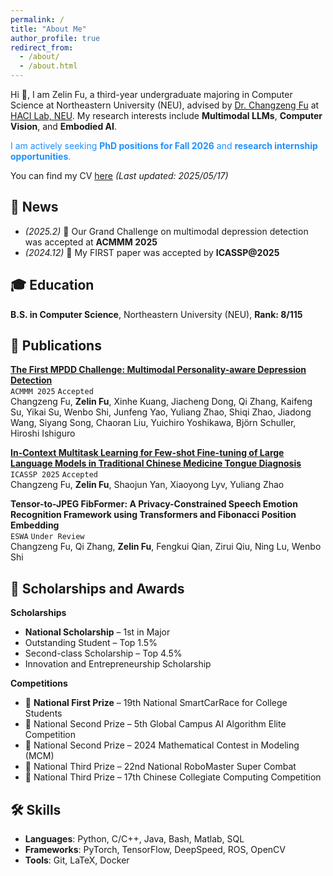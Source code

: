 ```yaml
---
permalink: /
title: "About Me"
author_profile: true
redirect_from: 
  - /about/
  - /about.html
---
```


Hi 👋, I am Zelin Fu, a third-year undergraduate majoring in Computer Science at Northeastern University (NEU), advised by [Dr. Changzeng Fu](https://sstc.neuq.edu.cn/info/1131/2662.htm) at [HACI Lab, NEU](https://sstc.neuq.edu.cn/index.htm). My research interests include **Multimodal LLMs**, **Computer Vision**, and **Embodied AI**. 

<span style="color:#1E90FF;">I am actively seeking **PhD positions for Fall 2026** and **research internship opportunities**.</span>

You can find my CV [here](../files/resume.pdf) *(Last updated: 2025/05/17)*

## 🌟 News

- _(2025.2)_ 🎉 Our Grand Challenge on multimodal depression detection was accepted at **ACMMM 2025** 
- _(2024.12)_ 🎉 My FIRST paper was accepted by **ICASSP@2025** 

## 🎓 Education

**B.S. in Computer Science**, Northeastern University (NEU), **Rank: 8/115**

## 📄 Publications

**[The First MPDD Challenge: Multimodal Personality-aware Depression Detection](https://arxiv.org/abs/2505.10034)**  
`ACMMM 2025` `Accepted`  
Changzeng Fu, **Zelin Fu**, Xinhe Kuang, Jiacheng Dong, Qi Zhang, Kaifeng Su, Yikai Su, Wenbo Shi, Junfeng Yao, Yuliang Zhao, Shiqi Zhao, Jiadong Wang, Siyang Song, Chaoran Liu, Yuichiro Yoshikawa, Björn Schuller, Hiroshi Ishiguro  

**[In-Context Multitask Learning for Few-shot Fine-tuning of Large Language Models in Traditional Chinese Medicine Tongue Diagnosis](https://ieeexplore.ieee.org/document/10887764)**  
`ICASSP 2025` `Accepted`  
Changzeng Fu, **Zelin Fu**, Shaojun Yan, Xiaoyong Lyv, Yuliang Zhao  

**Tensor-to-JPEG FibFormer: A Privacy-Constrained Speech Emotion Recognition Framework using Transformers and Fibonacci Position Embedding**  
`ESWA` `Under Review`  
Changzeng Fu, Qi Zhang, **Zelin Fu**, Fengkui Qian, Zirui Qiu, Ning Lu, Wenbo Shi

## 🏅 Scholarships and Awards

**Scholarships**
-  **National Scholarship** – 1st in Major
-  Outstanding Student – Top 1.5%
-  Second-class Scholarship – Top 4.5%
-  Innovation and Entrepreneurship Scholarship

**Competitions**
- 🥇 **National First Prize** – 19th National SmartCarRace for College Students
- 🥈 National Second Prize – 5th Global Campus AI Algorithm Elite Competition
- 🥈 National Second Prize – 2024 Mathematical Contest in Modeling (MCM)
- 🥉 National Third Prize – 22nd National RoboMaster Super Combat
- 🥉 National Third Prize – 17th Chinese Collegiate Computing Competition

## 🛠️ Skills

- **Languages**: Python, C/C++, Java, Bash, Matlab, SQL  
- **Frameworks**: PyTorch, TensorFlow, DeepSpeed, ROS, OpenCV  
- **Tools**: Git, LaTeX, Docker  

